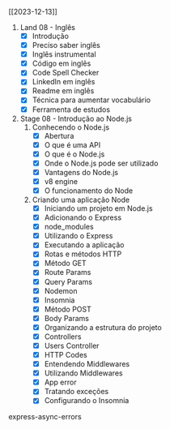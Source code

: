 [[2023-12-13]]
1. Land 08 - Inglês
	- [x] Introdução
	- [x] Preciso saber inglês
	- [x] Inglês instrumental
	- [x] Código em inglês
	- [x] Code Spell Checker
	- [x] LinkedIn em inglês
	- [x] Readme em inglês
	- [x] Técnica para aumentar vocabulário
	- [x] Ferramenta de estudos
2. Stage 08 - Introdução ao Node.js
	1. Conhecendo o Node.js
		- [x] Abertura
		- [x] O que é uma API
		- [x] O que é o Node.js
		- [x] Onde o Node.js pode ser utilizado
		- [x] Vantagens do Node.js
		- [x] v8 engine
		- [x] O funcionamento do Node
	2.  Criando uma aplicação Node
		- [x] Iniciando um projeto em Node.js
		- [x] Adicionando o Express
		- [x] node_modules
		- [x] Utilizando o Express
		- [x] Executando a aplicação
		- [x] Rotas e métodos HTTP
		- [x] Método GET
		- [x] Route Params
		- [x] Query Params
		- [x] Nodemon
		- [x] Insomnia
		- [x] Método POST
		- [x] Body Params
		- [x] Organizando a estrutura do projeto
		- [x] Controllers
		- [x] Users Controller
		- [x] HTTP Codes
		- [x] Entendendo Middlewares
		- [x] Utilizando Middlewares
		- [x] App error
		- [x] Tratando exceções
		- [x] Configurando o Insomnia

express-async-errors